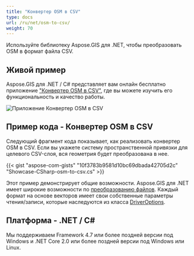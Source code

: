 ```yaml
---
title: "Конвертер OSM в CSV"
type: docs
url: /ru/net/osm-to-csv/
weight: 70
---
```


Используйте библиотеку Aspose.GIS для .NET, чтобы преобразовать OSM в формат файла CSV.

## **Живой пример**

Aspose.GIS для .NET / C# представляет вам онлайн бесплатно приложение ["Конвертер OSM в CSV"](https://products.aspose.app/gis/conversion/osm-to-csv), где вы можете изучить его функциональность и качество работы.

![Приложение Конвертер OSM в CSV](conversion.png)

## **Пример кода - Конвертер OSM в CSV**

Следующий фрагмент кода показывает, как реализовать конвертер OSM в CSV. Если вы укажете систему пространственной привязки для целевого CSV-слоя, вся геометрия будет преобразована в нее. 

{{< gist "aspose-com-gists" "10f3783b9581d10bc69dbada42705d2c" "Showcase-CSharp-osm-to-csv.cs" >}}

Этот пример демонстрирует общие возможности. Aspose.GIS для .NET имеет широкие возможности по [преобразованию файлов](https://docs.aspose.com/gis/net/vector-layers/). Каждый формат на основе векторов имеет свои собственные параметры чтения/записи, которые наследуются из класса [DriverOptions](https://reference.aspose.com/gis/net/aspose.gis/driveroptions).

## **Платформа - .NET / C#**

Мы поддерживаем Framework 4.7 или более поздней версии под Windows и .NET Core 2.0 или более поздней версии под Windows или Linux.
